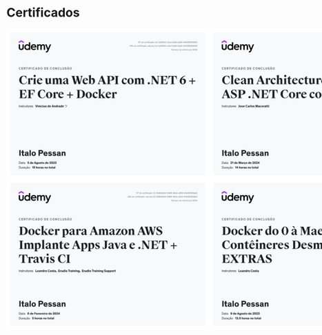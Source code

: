 # Certificados

<div style="display: flex; justify-content: space-between;">
     <img alt="read before" src="https://github.com/pessanitalo/Assets/blob/main/Web%20Api%20.Net%20core%206.jpg" height="350" />
    <img alt="read before" src="https://github.com/pessanitalo/Assets/blob/main/Clean%20Architecture.jpg" height="350" />
</div>

<div style="display: flex; justify-content: space-between;">
     <img alt="read before" src="https://github.com/pessanitalo/Assets/blob/main/Docker%20para%20Amazon.jpg" height="350" />
    <img alt="read before" src="https://github.com/pessanitalo/Assets/blob/main/Docker.jpg" height="350" />
</div>

